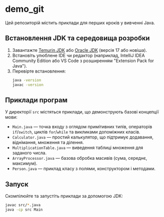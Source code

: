 # demo_git

Цей репозиторій містить приклади для перших кроків у вивченні Java.

## Встановлення JDK та середовища розробки

1. Завантажте [Temurin JDK](https://adoptium.net/) або [Oracle JDK](https://www.oracle.com/java/technologies/downloads/) (версія 17 або новіша).
2. Встановіть улюблене IDE чи редактор (наприклад, IntelliJ IDEA Community Edition або VS Code з розширенням "Extension Pack for Java").
3. Перевірте встановлення:
   ```bash
   java -version
   javac -version
   ```

## Приклади програм

У директорії `src` містяться приклади, що демонструють базові концепції мови:

- `Main.java` — точка входу з оглядом примітивних типів, операторів `if`/`switch`, циклів `for`/`while` та викликами допоміжних класів.
- `Calculator.java` — простий калькулятор, що підтримує додавання, віднімання, множення та ділення.
- `MultiplicationTable.java` — виведення таблиці множення для заданого числа.
- `ArrayProcessor.java` — базова обробка масивів (сума, середнє, максимум).
- `Person.java` — приклад класу з полями, конструктором і методами.

## Запуск

Скомпілюйте та запустіть приклади за допомогою JDK:

```bash
javac src/*.java
java -cp src Main
```
